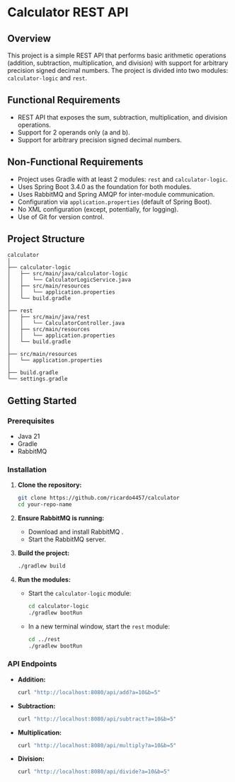 # Calculator REST API

## Overview
This project is a simple REST API that performs basic arithmetic operations (addition, subtraction, multiplication, and division) with support for arbitrary precision signed decimal numbers. The project is divided into two modules: `calculator-logic` and `rest`.

## Functional Requirements
- REST API that exposes the sum, subtraction, multiplication, and division operations.
- Support for 2 operands only (a and b).
- Support for arbitrary precision signed decimal numbers.

## Non-Functional Requirements
- Project uses Gradle with at least 2 modules: `rest` and `calculator-logic`.
- Uses Spring Boot 3.4.0 as the foundation for both modules.
- Uses RabbitMQ and Spring AMQP for inter-module communication.
- Configuration via `application.properties` (default of Spring Boot).
- No XML configuration (except, potentially, for logging).
- Use of Git for version control.

## Project Structure
```
calculator
│
├── calculator-logic
│   ├── src/main/java/calculator-logic
│   │   └── CalculatorLogicService.java
│   ├── src/main/resources
│   │   └── application.properties
│   └── build.gradle
│
├── rest
│   ├── src/main/java/rest
│   │   └── CalculatorController.java
│   ├── src/main/resources
│   │   └── application.properties
│   └── build.gradle
│
├── src/main/resources
│   └── application.properties
│
├── build.gradle
└── settings.gradle
```

## Getting Started

### Prerequisites
- Java 21
- Gradle
- RabbitMQ

### Installation
1. **Clone the repository:**
    ```sh
    git clone https://github.com/ricardo4457/calculator
    cd your-repo-name
    ```

2. **Ensure RabbitMQ is running:**
    - Download and install RabbitMQ .
    - Start the RabbitMQ server.

3. **Build the project:**
    ```sh
    ./gradlew build
    ```

4. **Run the modules:**
    - Start the `calculator-logic` module:
        ```sh
        cd calculator-logic
        ./gradlew bootRun
        ```
    - In a new terminal window, start the `rest` module:
        ```sh
        cd ../rest
        ./gradlew bootRun
        ```

### API Endpoints
- **Addition:**
    ```sh
    curl "http://localhost:8080/api/add?a=10&b=5"
    ```
- **Subtraction:**
    ```sh
    curl "http://localhost:8080/api/subtract?a=10&b=5"
    ```
- **Multiplication:**
    ```sh
    curl "http://localhost:8080/api/multiply?a=10&b=5"
    ```
- **Division:**
    ```sh
    curl "http://localhost:8080/api/divide?a=10&b=5"
    ```